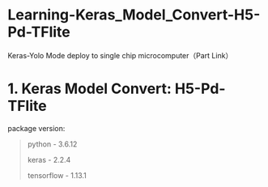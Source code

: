 # Learning-Keras_Model_Convert-H5-Pd-TFlite
Keras-Yolo Mode deploy to single chip microcomputer（Part Link）


# 1. Keras Model Convert: H5-Pd-TFlite

  package version:
  > python - 3.6.12
  > 
  > keras - 2.2.4
  > 
  > tensorflow - 1.13.1
